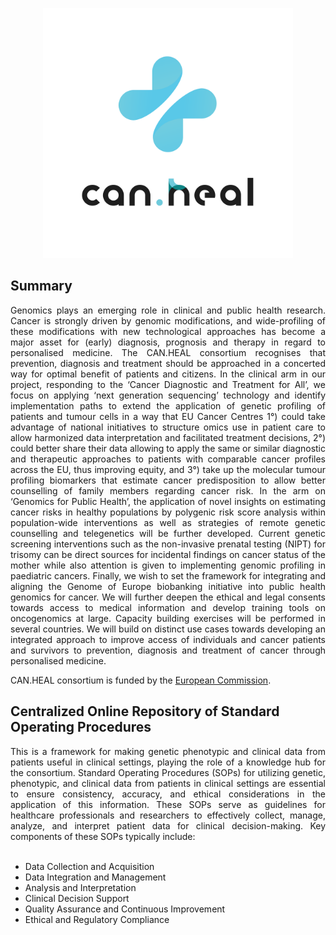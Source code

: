 <p align="center"> 
<img src="https://github.com/BiodataAnalysisGroup/CanHeal-NGS-SOPs/blob/main/images/logo.png" alt="CAN.HEAL logo" style="center; height: 400px; width:400px;"/>
</p>

## Summary
<div align='justify'> Genomics plays an emerging role in clinical and public health research. Cancer is strongly driven by genomic modifications, and wide-profiling of these modifications with new technological approaches has become a major asset for (early) diagnosis, prognosis and therapy in regard to personalised medicine. The CAN.HEAL consortium recognises that prevention, diagnosis and treatment should be approached in a concerted way for optimal benefit of patients and citizens. In the clinical arm in our project, responding to the ‘Cancer Diagnostic and Treatment for All’, we focus on applying ‘next generation sequencing’ technology and identify implementation paths to extend the application of genetic profiling of patients and tumour cells in a way that EU Cancer Centres 1°) could take advantage of national initiatives to structure omics use in patient care to allow harmonized data interpretation and facilitated treatment decisions, 2°) could better share their data allowing to apply the same or similar diagnostic and therapeutic approaches to patients with comparable cancer profiles across the EU, thus improving equity, and 3°) take up the molecular tumour profiling biomarkers that estimate cancer predisposition to allow better counselling of family members regarding cancer risk. In the arm on ‘Genomics for Public Health’, the application of novel insights on estimating cancer risks in healthy populations by polygenic risk score analysis within population-wide interventions as well as strategies of remote genetic counselling and telegenetics will be further developed. Current genetic screening interventions such as the non-invasive prenatal testing (NIPT) for trisomy can be direct sources for incidental findings on cancer status of the mother while also attention is given to implementing genomic profiling in paediatric cancers. Finally, we wish to set the framework for integrating and aligning the Genome of Europe biobanking initiative into public health genomics for cancer. We will further deepen the ethical and legal consents towards access to medical information and develop training tools on oncogenomics at large. Capacity building exercises will be performed in several countries. We will build on distinct use cases towards developing an integrated approach to improve access of individuals and cancer patients and survivors to prevention, diagnosis and treatment of cancer through personalised medicine. </div>

CAN.HEAL consortium is funded by the [European Commission](https://ec.europa.eu/info/funding-tenders/opportunities/portal/screen/opportunities/topic-details/eu4h-2021-pj-15).

## Centralized Online Repository of Standard Operating Procedures

<div align='justify'>This is a framework for making genetic phenotypic and clinical data from patients useful in clinical settings, playing the role of a knowledge hub for the consortium. Standard Operating Procedures (SOPs) for utilizing genetic, phenotypic, and clinical data from patients in clinical settings are essential to ensure consistency, accuracy, and ethical considerations in the application of this information. These SOPs serve as guidelines for healthcare professionals and researchers to effectively collect, manage, analyze, and interpret patient data for clinical decision-making. Key components of these SOPs typically include:  </div>
<br>

- Data Collection and Acquisition
- Data Integration and Management
- Analysis and Interpretation
- Clinical Decision Support
- Quality Assurance and Continuous Improvement
- Ethical and Regulatory Compliance
